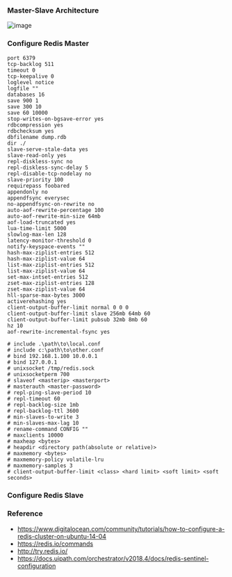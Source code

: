 
### Master-Slave Architecture

![image](https://user-images.githubusercontent.com/15135199/77945616-1b5a3880-72eb-11ea-9b9c-fd136c8c986f.png)

### Configure Redis Master

	port 6379
	tcp-backlog 511
	timeout 0
	tcp-keepalive 0
	loglevel notice
	logfile ""
	databases 16
	save 900 1
	save 300 10
	save 60 10000
	stop-writes-on-bgsave-error yes
	rdbcompression yes
	rdbchecksum yes
	dbfilename dump.rdb
	dir ./	
	slave-serve-stale-data yes
	slave-read-only yes
	repl-diskless-sync no
	repl-diskless-sync-delay 5
	repl-disable-tcp-nodelay no
	slave-priority 100
	requirepass foobared
	appendonly no
	appendfsync everysec
	no-appendfsync-on-rewrite no
	auto-aof-rewrite-percentage 100
	auto-aof-rewrite-min-size 64mb
	aof-load-truncated yes
	lua-time-limit 5000
	slowlog-max-len 128
	latency-monitor-threshold 0
	notify-keyspace-events ""
	hash-max-ziplist-entries 512
	hash-max-ziplist-value 64
	list-max-ziplist-entries 512
	list-max-ziplist-value 64
	set-max-intset-entries 512
	zset-max-ziplist-entries 128
	zset-max-ziplist-value 64
	hll-sparse-max-bytes 3000
	activerehashing yes
	client-output-buffer-limit normal 0 0 0
	client-output-buffer-limit slave 256mb 64mb 60
	client-output-buffer-limit pubsub 32mb 8mb 60
	hz 10
	aof-rewrite-incremental-fsync yes
	
	# include .\path\to\local.conf
	# include c:\path\to\other.conf
	# bind 192.168.1.100 10.0.0.1
	# bind 127.0.0.1
	# unixsocket /tmp/redis.sock
	# unixsocketperm 700
	# slaveof <masterip> <masterport>
	# masterauth <master-password>
	# repl-ping-slave-period 10
	# repl-timeout 60
	# repl-backlog-size 1mb
	# repl-backlog-ttl 3600
	# min-slaves-to-write 3
	# min-slaves-max-lag 10
	# rename-command CONFIG ""
	# maxclients 10000
	# maxheap <bytes>
	# heapdir <directory path(absolute or relative)>
	# maxmemory <bytes>
	# maxmemory-policy volatile-lru
	# maxmemory-samples 3
	# client-output-buffer-limit <class> <hard limit> <soft limit> <soft seconds>
	
### Configure Redis Slave


### Reference

- https://www.digitalocean.com/community/tutorials/how-to-configure-a-redis-cluster-on-ubuntu-14-04
- https://redis.io/commands
- http://try.redis.io/
- https://docs.uipath.com/orchestrator/v2018.4/docs/redis-sentinel-configuration